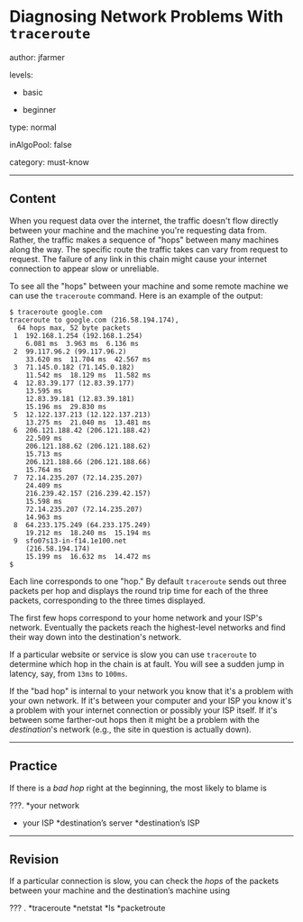 # Diagnosing Network Problems With `traceroute`
author: jfarmer

levels:

  - basic

  - beginner

type: normal

inAlgoPool: false

category: must-know

---
## Content

When you request data over the internet, the traffic doesn't flow directly between your machine and the machine you're requesting data from.  Rather, the traffic makes a sequence of "hops" between many machines along the way.  The specific route the traffic takes can vary from request to request.  The failure of any link in this chain might cause your internet connection to appear slow or unreliable.

To see all the "hops" between your machine and some remote machine we can use the `traceroute` command.  Here is an example of the output:

```console
$ traceroute google.com
traceroute to google.com (216.58.194.174), 
  64 hops max, 52 byte packets
 1  192.168.1.254 (192.168.1.254)
    6.081 ms  3.963 ms  6.136 ms
 2  99.117.96.2 (99.117.96.2)  
    33.620 ms  11.704 ms  42.567 ms
 3  71.145.0.182 (71.145.0.182)
    11.542 ms  18.129 ms  11.582 ms
 4  12.83.39.177 (12.83.39.177)
    13.595 ms
    12.83.39.181 (12.83.39.181)
    15.196 ms  29.830 ms
 5  12.122.137.213 (12.122.137.213)
    13.275 ms  21.040 ms  13.481 ms
 6  206.121.188.42 (206.121.188.42)
    22.509 ms
    206.121.188.62 (206.121.188.62)
    15.713 ms
    206.121.188.66 (206.121.188.66)
    15.764 ms
 7  72.14.235.207 (72.14.235.207)
    24.409 ms
    216.239.42.157 (216.239.42.157)
    15.598 ms
    72.14.235.207 (72.14.235.207)
    14.963 ms
 8  64.233.175.249 (64.233.175.249)
    19.212 ms  18.240 ms  15.194 ms
 9  sfo07s13-in-f14.1e100.net 
    (216.58.194.174)
    15.199 ms  16.632 ms  14.472 ms
$
```

Each line corresponds to one "hop."  By default `traceroute` sends out three packets per hop and displays the round trip time for each of the three packets, corresponding to the three times displayed.

The first few hops correspond to your home network and your ISP's network.  Eventually the packets reach the highest-level networks and find their way down into the destination's network.

If a particular website or service is slow you can use `traceroute` to determine which hop in the chain is at fault.  You will see a sudden jump in latency, say, from `13ms` to `100ms`.

If the "bad hop" is internal to your network you know that it's a problem with your own network.  If it's between your computer and your ISP you know it's a problem with your internet connection or possibly your ISP itself.  If it's between some farther-out hops then it might be a problem with the *destination*'s network (e.g., the site in question is actually down).

---
## Practice

If there is a *bad hop* right at the beginning, the most likely to blame is 

???.
*your network
* your ISP
*destination’s server
*destination’s ISP

---
## Revision

If a particular connection is slow, you can check the *hops* of the packets between your machine and the destination’s machine using 

??? .
*traceroute
*netstat
*ls
*packetroute